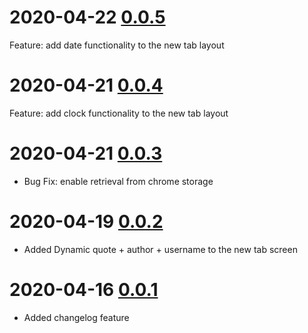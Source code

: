 # 2020-04-22 [0.0.5](https://github.com/rahibbert/swi-chrome-extension/pull/9)

Feature: add date functionality to the new tab layout

# 2020-04-21 [0.0.4](https://github.com/rahibbert/swi-chrome-extension/pull/8)

Feature: add clock functionality to the new tab layout

# 2020-04-21 [0.0.3](https://github.com/rahibbert/swi-chrome-extension/pull/7)

- Bug Fix: enable retrieval from chrome storage

# 2020-04-19 [0.0.2](https://github.com/rahibbert/swi-chrome-extension/pull/6)

- Added Dynamic quote + author + username to the new tab screen

# 2020-04-16 [0.0.1](https://github.com/rahibbert/swi-chrome-extension/pull/5)

- Added changelog feature